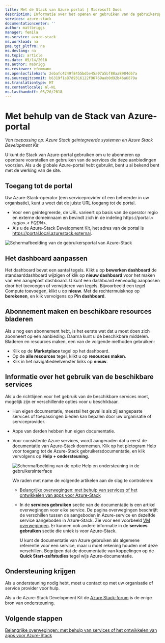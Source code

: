 ```yaml
---
title: Met de Stack van Azure portal | Microsoft Docs
description: Informatie over het openen en gebruiken van de gebruikersportal in Azure-Stack.
services: azure-stack
documentationcenter: ''
author: mattbriggs
manager: femila
ms.service: azure-stack
ms.workload: na
pms.tgt_pltfrm: na
ms.devlang: na
ms.topic: article
ms.date: 05/14/2018
ms.author: mabrigg
ms.reviewer: efemmano
ms.openlocfilehash: 2ebafc4249f8455bdbe45a07a5bf88aa8984d67a
ms.sourcegitcommit: b6319f1a87d9316122f96769aab0d92b46a6879a
ms.translationtype: MT
ms.contentlocale: nl-NL
ms.lasthandoff: 05/20/2018
---
```

# <a name="using-the-azure-stack-portal"></a>Met behulp van de Stack van Azure-portal

*Van toepassing op: Azure Stack geïntegreerde systemen en Azure Stack Development Kit*

U kunt de Stack van Azure-portal gebruiken om u te abonneren op openbare voorstellen en gebruiken van de services die deze aanbiedingen voorzien. Als u de globale Azure-portal hebt gebruikt, bent u al bekend bent met de werking van de site.

## <a name="access-the-portal"></a>Toegang tot de portal

Uw Azure-Stack-operator (een serviceprovider of een beheerder in uw organisatie), kunt u weet dat de juiste URL toegang tot de portal.

- Voor een geïntegreerde, de URL varieert op basis van de operator regio en externe domeinnaam en bevindt zich in de indeling https://portal.&lt; *regio*&gt;.&lt; *FQDN*&gt;.
- Als u de Azure-Stack Development Kit, het adres van de portal is https://portal.local.azurestack.external.

![Schermafbeelding van de gebruikersportal van Azure-Stack](media/azure-stack-use-portal/UserPortal.png)

## <a name="customize-the-dashboard"></a>Het dashboard aanpassen

Het dashboard bevat een aantal tegels. Klikt u op **bewerken dashboard** de standaarddashboard wijzigen of klik op **nieuw dashboard** voor het maken van een aangepast dashboard. U kunt een dashboard eenvoudig aanpassen door het toevoegen of verwijderen van tegels. Bijvoorbeeld een tegel Compute toevoegen, klikt u op **nieuw**. Met de rechtermuisknop op **berekenen**, en klik vervolgens op **Pin dashboard**.

## <a name="create-subscription-and-browse-available-resources"></a>Abonnement maken en beschikbare resources bladeren
 
Als u nog een abonnement hebt, is het eerste wat dat u moet doen zich abonneert op een aanbieding. Daarna kunt u de beschikbare middelen. Bladeren en resources maken, een van de volgende methoden gebruiken:

- Klik op de **Marketplace** tegel op het dashboard.
- Op de **alle resources** tegel, klikt u op **resources maken**.
- Klik in het navigatiedeelvenster links op **nieuw**.

## <a name="learn-how-to-use-available-services"></a>Informatie over het gebruik van de beschikbare services

Als u de richtlijnen voor het gebruik van de beschikbare services moet, mogelijk zijn er verschillende opties voor u beschikbaar.

- Hun eigen documentatie, meestal het geval is als zij aangepaste services of toepassingen bieden kan bepalen door uw organisatie of serviceprovider.
- Apps van derden hebben hun eigen documentatie.
- Voor consistente Azure services, wordt aangeraden dat u eerst de documentatie van Azure-Stack doornemen. Klik op het pictogram Help voor toegang tot de Azure-Stack gebruikersdocumentatie, en klik vervolgens op **Help + ondersteuning**.
 
    ![Schermafbeelding van de optie Help en ondersteuning in de gebruikersinterface](media/azure-stack-use-portal/HelpAndSupport.png)

    We raden met name de volgende artikelen aan de slag te controleren:

    - [Belangrijke overwegingen: met behulp van services of het ontwikkelen van apps voor Azure-Stack](azure-stack-considerations.md)
    - In de **services gebruiken** sectie van de documentatie is een artikel overwegingen voor elke service. De pagina overwegingen beschrijft de verschillen tussen de aangeboden in Azure-service en dezelfde service aangeboden in Azure-Stack. Zie voor een voorbeeld [VM overwegingen](azure-stack-vm-considerations.md). Er kunnen ook andere informatie in de **services gebruiken** sectie die uniek is voor Azure-Stack.
     
      U kunt de documentatie van Azure gebruiken als algemene referentie voor een service, maar u moet rekening houden met deze verschillen. Begrijpen dat de documentatie van koppelingen op de **Quick Start-zelfstudies** tegel wijs Azure-documentatie.

## <a name="get-support"></a>Ondersteuning krijgen

Als u ondersteuning nodig hebt, moet u contact op met uw organisatie of service provider voor hulp.

Als u de Azure-Stack Development Kit de [Azure Stack-forum](https://social.msdn.microsoft.com/Forums/azure/home?forum=azurestack) is de enige bron van ondersteuning.

## <a name="next-steps"></a>Volgende stappen

[Belangrijke overwegingen: met behulp van services of het ontwikkelen van apps voor Azure-Stack](azure-stack-considerations.md)
